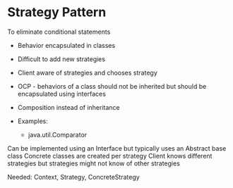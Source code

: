 # Strategy Pattern

To eliminate conditional statements

- Behavior encapsulated in classes
- Difficult to add new strategies
- Client aware of strategies and chooses strategy
- OCP - behaviors of a class should not be inherited but should be encapsulated using interfaces
- Composition instead of inheritance

- Examples:
  - java.util.Comparator

Can be implemented using an Interface but typically uses an Abstract base class
Concrete classes are created per strategy
Client knows different strategies but strategies might not know of other strategies

Needed: Context, Strategy, ConcreteStrategy

